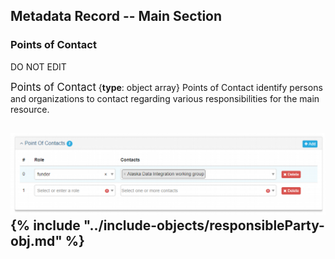 ## Metadata Record -- Main Section
### Points of Contact
DO NOT EDIT

<span class="md-panel" style="font-size: larger">Points of Contact</span> <i class="fa fa-asterisk required" title="Required"> </i> {**type**: object array} <span class="md-panel">Points of Contact</span> identify persons and organizations to contact regarding various responsibilities for the main resource. 

![Points of Contact Panel](/assets/reference/edit-objects/point-of-contact.png)
{% include "../include-objects/responsibleParty-obj.md" %}
---
